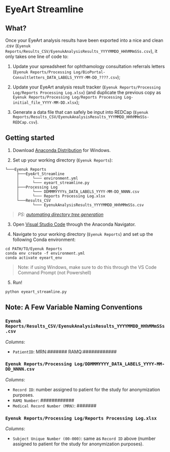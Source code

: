 # EyeArt Streamline

## What?
Once your EyeArt analysis results have been exported into a nice and clean .csv (`Eyenuk Reports/Results_CSV/EyenukAnalysisResults_YYYYMMDD_HHhMMmSSs.csv`), it only takes one line of code to:

1) Update your spreadsheet for ophthamology consultation referrals letters (`Eyenuk Reports/Processing Log/BioPortal-Consultletters_DATA_LABELS_YYYY-MM-DD_????.csv`);
   
2) Update your EyeArt analysis result tracker (`Eyenuk Reports/Processing Log/Reports Processing Log.xlsx`) (and duplicate the previous copy as `Eyenuk Reports/Processing Log/Reports Processing Log-initial_file_YYYY-MM-DD.xlsx`);
   
3) Generate a data file that can safely be input into REDCap (`Eyenuk Reports/Results_CSV/EyenukAnalysisResults_YYYMMDD_HHhMMmSSs-REDCap.csv`).

## Getting started

1. Download [Anaconda Distribution](https://www.anaconda.com/download/success) for Windows.

2. Set up your working directory (`Eyenuk Reports`):
```
└───Eyenuk Reports
     ├───EyeArt_Streamline
     │      └─── environment.yml
     │      └─── eyeart_streamline.py
     ├───Processing Log
     │      └─── DDMMMYYYYs_DATA_LABELS_YYYY-MM-DD_NNNN.csv
     │      └─── Reports Processing Log.xlsx
     └───Results_CSV
            └─── EyenukAnalysisResults_YYYYMMDD_HHhMMmSSs.csv 
```
> _PS: [automating directory tree generation](https://tree.nathanfriend.io)_

3. Open [Visual Studio Code](https://code.visualstudio.com/) through the Anaconda Navigator.

4. Navigate to your working directory (`Eyenuk Reports`) and set up the following Conda environment:
```
cd PATH/TO/Eyenuk Reports
conda env create -f environment.yml
conda activate eyeart_env
```
> Note: if using Windows, make sure to do this through the VS Code Command Prompt (not Powershell)

5. Run!
```
python eyeart_streamline.py
```

## Note: A Few Variable Naming Conventions

### `Eyenuk Reports/Results_CSV/EyenukAnalysisResults_YYYYMMDD_HHhMMmSSs.csv`

_Columns_:
* `PatientID`: MRN:####### RAMQ:############

### `Eyenuk Reports/Processing Log/DDMMMYYYY_DATA_LABELS_YYYY-MM-DD_NNNN.csv`

_Columns_:
* `Record ID`: number assigned to patient for the study for anonymization purposes.
* `RAMQ Number`: ############
* `Medical Record Number (MRN)`: #######

### `Eyenuk Reports/Processing Log/Reports Processing Log.xlsx`

_Columns_:
* `Subject Unique Number (00-000)`: same as `Record ID` above (number assigned to patient for the study for anonymization purposes).
